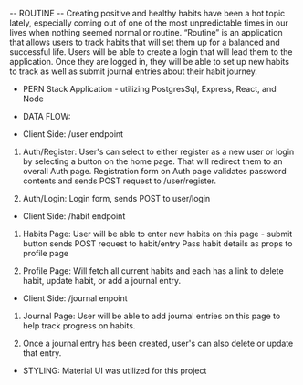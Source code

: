 -- ROUTINE --
Creating positive and healthy habits have been a hot topic lately, especially coming out of one of the most unpredictable times in our lives when nothing seemed normal or routine. “Routine” is an application that allows users to track habits that will set them up for a balanced and successful life. Users will be able to create a login that will lead them to the application. Once they are logged in, they will be able to set up new habits to track as well as submit journal entries about their habit journey.  

- PERN Stack Application - utilizing PostgresSql, Express, React, and Node 

- DATA FLOW: 

- Client Side: /user endpoint
1) Auth/Register:
User's can select to either register as a new user or login by selecting a button on the home page. That will redirect them to an overall Auth page. 
Registration form on Auth page validates password contents and sends POST request to /user/register.

2) Auth/Login:
Login form, sends POST to user/login

- Client Side: /habit endpoint 
1) Habits Page:
User will be able to enter new habits on this page - submit button sends POST request to habit/entry
Pass habit details as props to profile page

2) Profile Page:
Will fetch all current habits and each has a link to delete habit, update habit, or add a journal entry. 

- Client Side: /journal enpoint 
1) Journal Page:
User will be able to add journal entries on this page to help track progress on habits. 

2) Once a journal entry has been created, user's can also delete or update that entry. 


- STYLING: Material UI was utilized for this project 





